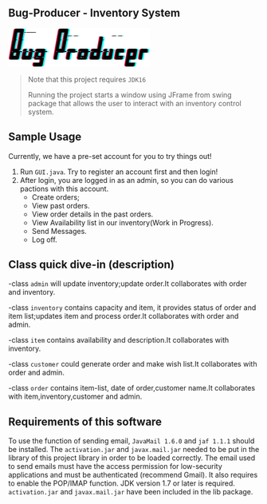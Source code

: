 
## Bug-Producer - Inventory System

![Bug-Producer](src/main/resources/banner.png)

> Note that this project requires `JDK16` 
> 
> Running the project starts a window using JFrame from swing package that allows the user to interact with an inventory control system.

## Sample Usage

Currently, we have a pre-set account for you to try things out!
1. Run `GUI.java`. Try to register an account first and then login!
2. After login, you are logged in as an admin, so you can do various pactions with this account.
   - Create orders;
   - View past orders.
   - View order details in the past orders.
   - View Availability list in our inventory(Work in Progress).
   - Send Messages.
   - Log off.

## Class quick dive-in (description)

-class `admin` will update inventory;update order.It collaborates with order and inventory.

-class `inventory` contains capacity and item, it provides status of order and item list;updates item and process order.It collaborates with order and admin.

-class `item` contains availability and description.It collaborates with inventory.

-class `customer` could generate order and make wish list.It collaborates with order and admin.

-class `order` contains item-list, date of order,customer name.It collaborates with item,inventory,customer and admin.

## Requirements of this software

To use the function of sending email, `JavaMail 1.6.0` and `jaf 1.1.1` should be installed. 
The `activation.jar` and `javax.mail.jar` needed to be put in the library of this project library in order to be loaded correctly. 
The email used to send emails must have the access permission for low-security applications and must be authenticated (recommend Gmail). 
It also requires to enable the POP/IMAP function. JDK version 1.7 or later is required. `activation.jar` and `javax.mail.jar` have been included in the lib package.
